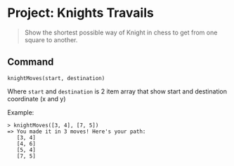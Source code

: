 # Project: Knights Travails

> Show the shortest possible way of Knight in chess to get from one square to another.

## Command

```
knightMoves(start, destination)
```
Where `start` and `destination` is 2 item array that show start and destination coordinate (x and y)

Example: 

```
> knightMoves([3, 4], [7, 5])
=> You made it in 3 moves! Here's your path:
   [3, 4]
   [4, 6]
   [5, 4]
   [7, 5]
```
